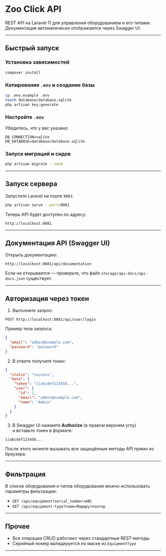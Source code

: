 # Zoo Click API

REST API на Laravel 11 для управления оборудованием и его типами.  
Документация автоматически отображается через Swagger UI.

---

## Быстрый запуск

###  Установка зависимостей

```bash
composer install
```

### Копирование `.env` и создание базы

```bash
cp .env.example .env
touch database/database.sqlite
php artisan key:generate
```

### Настройте `.env`

Убедитесь, что у вас указано:

```
DB_CONNECTION=sqlite
DB_DATABASE=database/database.sqlite
```

### Запуск миграций и сидов

```bash
php artisan migrate --seed
```

---

##  Запуск сервера

Запустите Laravel на порте `8081`:

```bash
php artisan serve --port=8081
```

Теперь API будет доступен по адресу:

```
http://localhost:8081
```

---

## Документация API (Swagger UI)

Открыть документацию:

```
http://localhost:8081/api/documentation
```

Если не открывается — проверьте, что файл `storage/api-docs/api-docs.json` существует.

---

## Авторизация через токен

1. Выполните запрос:

```
POST http://localhost:8081/api/user/login
```

Пример тела запроса:

```json
{
  "email": "admin@example.com",
  "password": "password"
}
```

2. В ответе получите токен:

```json
{
  "status": "success",
  "data": {
    "token": "1|abcdef123456...",
    "user": {
      "id": 1,
      "email": "admin@example.com",
      "name": "Admin"
    }
  }
}
```

3. В Swagger UI нажмите **Authorize** (в правом верхнем углу)  
   и вставьте токен в формате:

```
1|abcdef123456...
```

После этого можете вызывать все защищённые методы API прямо из браузера.

---

## Фильтрация

В списке оборудования и типов оборудования можно использовать параметры фильтрации:

- `GET /api/equipment?serial_number=ABC`
- `GET /api/equipment-type?name=Маршрутизатор`

---

## Прочее

- Все операции CRUD работают через стандартные REST-методы
- Серийный номер валидируется по маске из `EquipmentType`

---
